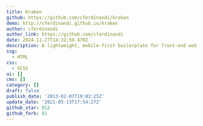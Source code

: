 ```yaml
---
title: Kraken
github: https://github.com/cferdinandi/kraken
demo: http://cferdinandi.github.io/kraken
author: cferdinandi
author_link: https://github.com/cferdinandi
date: 2024-11-27T14:32:59.470Z
description: A lightweight, mobile-first boilerplate for front-end web developers.
ssg:
  - HTML
css:
  - SCSS
ui: []
cms: []
category: []
draft: false
publish_date: '2013-02-07T19:03:25Z'
update_date: '2021-05-13T17:54:27Z'
github_star: 812
github_fork: 81
---
```

